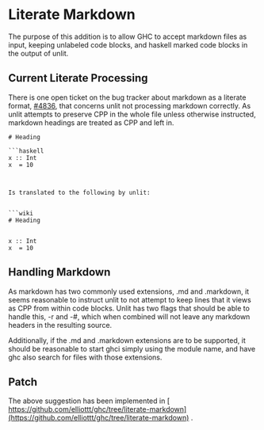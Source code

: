 # Literate Markdown



The purpose of this addition is to allow GHC to accept markdown files as input, keeping unlabeled code blocks, and haskell marked code blocks in the output of unlit.


## Current Literate Processing



There is one open ticket on the bug tracker about markdown as a literate format, [\#4836](https://gitlab.staging.haskell.org/ghc/ghc/issues/4836), that concerns unlit not processing markdown correctly.  As unlit attempts to preserve CPP in the whole file unless otherwise instructed, markdown headings are treated as CPP and left in.


```wiki
# Heading

```haskell
x :: Int
x  = 10
```
```


Is translated to the following by unlit:


```wiki
# Heading


x :: Int
x  = 10

```

## Handling Markdown



As markdown has two commonly used extensions, .md and .markdown, it seems reasonable to instruct unlit to not attempt to keep lines that it views as CPP from within code blocks.  Unlit has two flags that should be able to handle this, -r and -\#, which when combined will not leave any markdown headers in the resulting source.



Additionally, if the .md and .markdown extensions are to be supported, it should be reasonable to start ghci simply using the module name, and have ghc also search for files with those extensions.


## Patch



The above suggestion has been implemented in [
https://github.com/elliottt/ghc/tree/literate-markdown](https://github.com/elliottt/ghc/tree/literate-markdown) .


